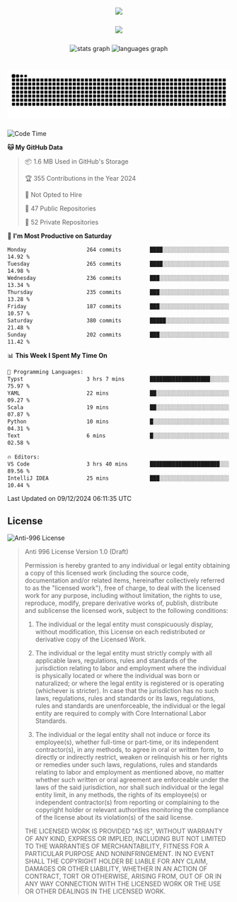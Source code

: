 ###

<div align="center">
  <img src="https://github-widgetbox.vercel.app/api/profile?username=kazutoiris&data=followers,repositories,stars,commits"  />
</div>

###

<div align="center">
  <img src="https://profile-counter.glitch.me/kazutoiris/count.svg?"  />
</div>

###

<div align="center">
  <img src="https://github-readme-stats.vercel.app/api?username=kazutoiris&hide_title=false&hide_rank=false&show_icons=true&include_all_commits=true&count_private=true&disable_animations=false&theme=default&locale=en&hide_border=false" height="150" alt="stats graph"  />
  <img src="https://github-readme-stats.vercel.app/api/top-langs?username=kazutoiris&locale=en&hide_title=false&layout=compact&card_width=320&langs_count=5&theme=default&hide_border=true" height="150" alt="languages graph"  />
</div>

###

<br clear="both">

<img src="https://raw.githubusercontent.com/kazutoiris/kazutoiris/output/snake.svg" alt="Snake animation" />

###

<!--START_SECTION:waka-->
![Code Time](http://img.shields.io/badge/Code%20Time-1%2C005%20hrs%201%20min-blue)

**🐱 My GitHub Data** 

> 📦 1.6 MB Used in GitHub's Storage 
 > 
> 🏆 355 Contributions in the Year 2024
 > 
> 🚫 Not Opted to Hire
 > 
> 📜 47 Public Repositories 
 > 
> 🔑 52 Private Repositories 
 > 
📅 **I'm Most Productive on Saturday** 

```text
Monday                   264 commits         ████░░░░░░░░░░░░░░░░░░░░░   14.92 % 
Tuesday                  265 commits         ████░░░░░░░░░░░░░░░░░░░░░   14.98 % 
Wednesday                236 commits         ███░░░░░░░░░░░░░░░░░░░░░░   13.34 % 
Thursday                 235 commits         ███░░░░░░░░░░░░░░░░░░░░░░   13.28 % 
Friday                   187 commits         ███░░░░░░░░░░░░░░░░░░░░░░   10.57 % 
Saturday                 380 commits         █████░░░░░░░░░░░░░░░░░░░░   21.48 % 
Sunday                   202 commits         ███░░░░░░░░░░░░░░░░░░░░░░   11.42 % 
```


📊 **This Week I Spent My Time On** 

```text
💬 Programming Languages: 
Typst                    3 hrs 7 mins        ███████████████████░░░░░░   75.97 % 
YAML                     22 mins             ██░░░░░░░░░░░░░░░░░░░░░░░   09.27 % 
Scala                    19 mins             ██░░░░░░░░░░░░░░░░░░░░░░░   07.87 % 
Python                   10 mins             █░░░░░░░░░░░░░░░░░░░░░░░░   04.31 % 
Text                     6 mins              █░░░░░░░░░░░░░░░░░░░░░░░░   02.58 % 

🔥 Editors: 
VS Code                  3 hrs 40 mins       ██████████████████████░░░   89.56 % 
IntelliJ IDEA            25 mins             ███░░░░░░░░░░░░░░░░░░░░░░   10.44 % 
```


 Last Updated on 09/12/2024 06:11:35 UTC
<!--END_SECTION:waka-->

## License

![Anti-996 License](https://img.shields.io/badge/license-Anti--996%20License-blue)

>  Anti 996 License Version 1.0 (Draft)
>
>  Permission is hereby granted to any individual or legal entity obtaining a copy
>  of this licensed work (including the source code, documentation and/or related
>  items, hereinafter collectively referred to as the "licensed work"), free of
>  charge, to deal with the licensed work for any purpose, including without
>  limitation, the rights to use, reproduce, modify, prepare derivative works of,
>  publish, distribute and sublicense the licensed work, subject to the following
>  conditions:
>
> 1. The individual or the legal entity must conspicuously display, without
>       modification, this License on each redistributed or derivative copy of the
>       Licensed Work.
>
> 2. The individual or the legal entity must strictly comply with all applicable
>       laws, regulations, rules and standards of the jurisdiction relating to
>       labor and employment where the individual is physically located or where
>       the individual was born or naturalized; or where the legal entity is
>       registered or is operating (whichever is stricter). In case that the
>       jurisdiction has no such laws, regulations, rules and standards or its
>       laws, regulations, rules and standards are unenforceable, the individual
>       or the legal entity are required to comply with Core International Labor
>       Standards.
>
> 3. The individual or the legal entity shall not induce or force its
>       employee(s), whether full-time or part-time, or its independent
>       contractor(s), in any methods, to agree in oral or written form,
>       to directly or indirectly restrict, weaken or relinquish his or
>       her rights or remedies under such laws, regulations, rules and
>       standards relating to labor and employment as mentioned above,
>       no matter whether such written or oral agreement are enforceable
>       under the laws of the said jurisdiction, nor shall such individual
>       or the legal entity limit, in any methods, the rights of its employee(s)
>       or independent contractor(s) from reporting or complaining to the copyright
>       holder or relevant authorities monitoring the compliance of the license
>       about its violation(s) of the said license.
>
>  THE LICENSED WORK IS PROVIDED "AS IS", WITHOUT WARRANTY OF ANY KIND, EXPRESS OR
>  IMPLIED, INCLUDING BUT NOT LIMITED TO THE WARRANTIES OF MERCHANTABILITY, FITNESS
>  FOR A PARTICULAR PURPOSE AND NONINFRINGEMENT. IN NO EVENT SHALL THE COPYRIGHT
>  HOLDER BE LIABLE FOR ANY CLAIM, DAMAGES OR OTHER LIABILITY, WHETHER IN AN ACTION
>  OF CONTRACT, TORT OR OTHERWISE, ARISING FROM, OUT OF OR IN ANY WAY CONNECTION
>  WITH THE LICENSED WORK OR THE USE OR OTHER DEALINGS IN THE LICENSED WORK.
